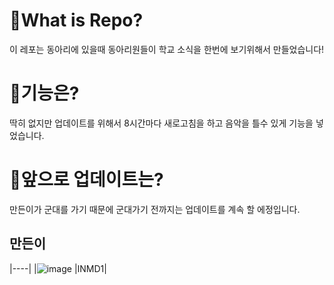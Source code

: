 # 🤔What is Repo?
이 레포는 동아리에 있을때 동아리원들이 학교 소식을 한번에 보기위해서 만들었습니다!

# 🤔기능은?
딱히 없지만 업데이트를 위해서 8시간마다 새로고침을 하고 음악을 틀수 있게 기능을 넣었습니다.

# 🤔앞으로 업데이트는?
만든이가 군대를 가기 때문에 군대가기 전까지는 업데이트를 계속 할 에정입니다.

## 만든이
|----|
|![image](https://user-images.githubusercontent.com/87979171/162585096-70d66225-252e-4ebd-a2b8-2745282ab878.png)
|INMD1|
